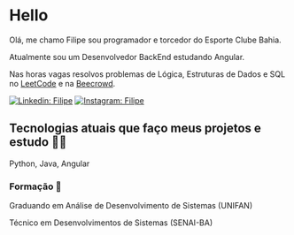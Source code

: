 # Hello


Olá, me chamo Filipe sou programador e torcedor do Esporte Clube Bahia.

Atualmente sou um Desenvolvedor BackEnd estudando Angular.

Nas horas vagas resolvos problemas de Lógica, Estruturas de Dados e SQL no [LeetCode](https://leetcode.com/fisilva/) e na [Beecrowd](https://www.beecrowd.com.br/judge/pt/profile/469120).


[![Linkedin: Filipe](https://img.shields.io/badge/-Linkedin-blue?style=flat-square&logo=Linkedin&logoColor=white&link=https://www.linkedin.com/in/filipe-pereira-7137991a6/)](https://www.linkedin.com/in/filipe-pereira-7137991a6/)
[![Instagram: Filipe](https://img.shields.io/badge/-Instagram-orange?style=flat-square&logo=Instagram&logoColor=white&link=https://www.instagram.com/lipee.dev/)](https://www.instagram.com/lipepds/)


## Tecnologias atuais que faço meus projetos e estudo 👨‍💻 

Python, Java, Angular

### Formação 📗

Graduando em Análise de Desenvolvimento de Sistemas (UNIFAN)

Técnico em Desenvolvimentos de Sistemas (SENAI-BA)
